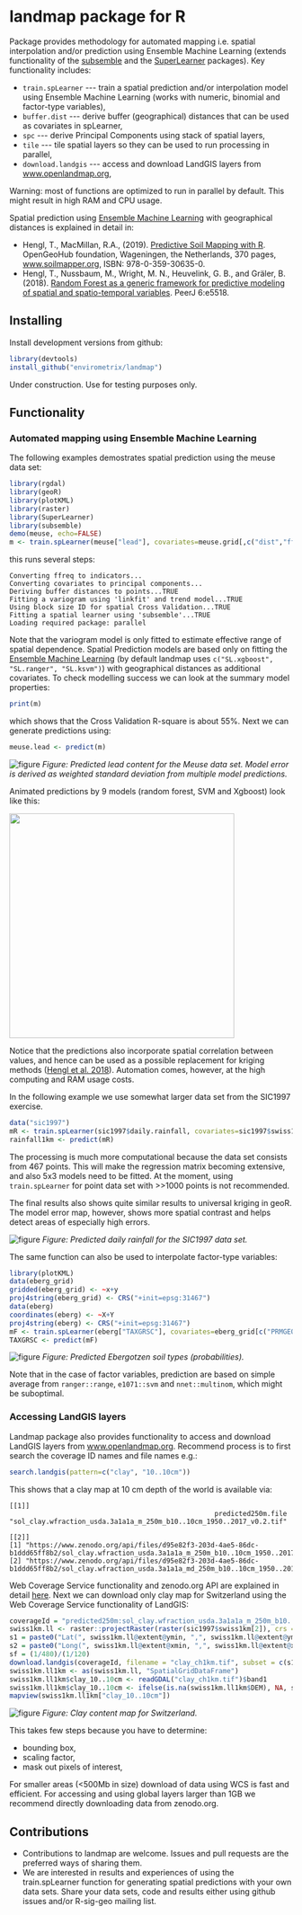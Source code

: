 # landmap package for R

Package provides methodology for automated mapping i.e. spatial interpolation and/or 
prediction using Ensemble Machine Learning (extends functionality of the 
[subsemble](https://github.com/ledell/subsemble) and the [SuperLearner](https://github.com/ecpolley/SuperLearner) packages). Key functionality includes:

* `train.spLearner` --- train a spatial prediction and/or interpolation model using Ensemble Machine Learning (works with numeric, binomial and factor-type variables),
* `buffer.dist` --- derive buffer (geographical) distances that can be used as covariates in spLearner, 
* `spc` --- derive Principal Components using stack of spatial layers,
* `tile` --- tile spatial layers so they can be used to run processing in parallel,
* `download.landgis` --- access and download LandGIS layers from www.openlandmap.org,

Warning: most of functions are optimized to run in parallel by default. This might result in high RAM and CPU usage.

Spatial prediction using [Ensemble Machine Learning](https://koalaverse.github.io/machine-learning-in-R/stacking.html#stacking-software-in-r) with geographical distances 
is explained in detail in:

- Hengl, T., MacMillan, R.A., (2019). 
   [Predictive Soil Mapping with R](https://soilmapper.org/soilmapping-using-mla.html). 
   OpenGeoHub foundation, Wageningen, the Netherlands, 370 pages, www.soilmapper.org, 
   ISBN: 978-0-359-30635-0.
- Hengl, T., Nussbaum, M., Wright, M. N., Heuvelink, G. B., and Gräler, B. (2018). 
   [Random Forest as a generic framework for predictive modeling of spatial and spatio-temporal variables](https://doi.org/10.7717/peerj.5518). PeerJ 6:e5518.

## Installing

Install development versions from github:

```r
library(devtools)
install_github("envirometrix/landmap")
```

Under construction. Use for testing purposes only.

## Functionality

### Automated mapping using Ensemble Machine Learning

The following examples demostrates spatial prediction using the meuse data set:

```r
library(rgdal)
library(geoR)
library(plotKML)
library(raster)
library(SuperLearner)
library(subsemble)
demo(meuse, echo=FALSE)
m <- train.spLearner(meuse["lead"], covariates=meuse.grid[,c("dist","ffreq")], lambda = 1)
```

this runs several steps:

```
Converting ffreq to indicators...
Converting covariates to principal components...
Deriving buffer distances to points...TRUE
Fitting a variogram using 'linkfit' and trend model...TRUE
Using block size ID for spatial Cross Validation...TRUE
Fitting a spatial learner using 'subsemble'...TRUE
Loading required package: parallel
```

Note that the variogram model is only fitted to estimate effective range of spatial dependence.
Spatial Prediction models are based only on fitting the [Ensemble Machine Learning](https://koalaverse.github.io/machine-learning-in-R/stacking.html#stacking-software-in-r) 
(by default landmap uses `c("SL.xgboost", "SL.ranger", "SL.ksvm")`) with geographical distances 
as additional covariates. To check modelling success we can look at the summary model properties:

```r
print(m)
```

which shows that the Cross Validation R-square is about 55%. Next we can generate predictions using:

```r
meuse.lead <- predict(m)
```

![figure](https://github.com/thengl/GeoMLA/blob/master/RF_vs_kriging/results/meuse/Fig_meuse_EML.png) *Figure: Predicted lead content for the Meuse data set. Model error is derived as weighted standard deviation from multiple model predictions.*

Animated predictions by 9 models (random forest, SVM and Xgboost) look like this:

<img src="https://github.com/thengl/GeoMLA/blob/master/RF_vs_kriging/results/meuse/meuse_lead_ensemble.gif" width="400" />

Notice that the predictions also incorporate spatial correlation between values, 
and hence can be used as a possible replacement for kriging methods ([Hengl et al. 2018](https://doi.org/10.7717/peerj.5518)). 
Automation comes, however, at the high computing and RAM usage costs.

In the following example we use somewhat larger data set from the SIC1997 exercise.

```r
data("sic1997")
mR <- train.spLearner(sic1997$daily.rainfall, covariates=sic1997$swiss1km[c("CHELSA_rainfall","DEM")], lambda=1)
rainfall1km <- predict(mR)
```

The processing is much more computational because the data set consists from 467 points.
This will make the regression matrix becoming extensive, and also 5x3 models need to be fitted.
At the moment, using `train.spLearner` for point data set with >>1000 points is not recommended.

The final results also shows quite similar results to universal kriging in geoR.
The model error map, however, shows more spatial contrast and helps detect areas of 
especially high errors.

![figure](https://github.com/thengl/GeoMLA/blob/master/RF_vs_kriging/results/rainfall/Fig_SIC1997_EML.png) *Figure: Predicted daily rainfall for the SIC1997 data set.*

The same function can also be used to interpolate factor-type variables:

```r
library(plotKML)
data(eberg_grid)
gridded(eberg_grid) <- ~x+y
proj4string(eberg_grid) <- CRS("+init=epsg:31467")
data(eberg)
coordinates(eberg) <- ~X+Y
proj4string(eberg) <- CRS("+init=epsg:31467")
mF <- train.spLearner(eberg["TAXGRSC"], covariates=eberg_grid[c("PRMGEO6","DEMSRT6","TWISRT6","TIRAST6")])
TAXGRSC <- predict(mF)
```

![figure](https://github.com/Envirometrix/PredictiveSoilMapping/blob/master/figures/predicted_classes_eberg.png) *Figure: Predicted Ebergotzen soil types (probabilities).*

Note that in the case of factor variables, prediction are based on simple average from
`ranger::range`, `e1071::svm` and `nnet::multinom`, which might be suboptimal.

### Accessing LandGIS layers

Landmap package also provides functionality to access and download LandGIS layers
from www.openlandmap.org. Recommend process is to first search the coverage ID 
names and file names e.g.:

```r
search.landgis(pattern=c("clay", "10..10cm"))
```

This shows that a clay map at 10 cm depth of the world is available via:

```
[[1]]
                                                   predicted250m.file 
"sol_clay.wfraction_usda.3a1a1a_m_250m_b10..10cm_1950..2017_v0.2.tif" 

[[2]]
[1] "https://www.zenodo.org/api/files/d95e82f3-203d-4ae5-86dc-b1ddd65ff8b2/sol_clay.wfraction_usda.3a1a1a_m_250m_b10..10cm_1950..2017_v0.2.tif" 
[2] "https://www.zenodo.org/api/files/d95e82f3-203d-4ae5-86dc-b1ddd65ff8b2/sol_clay.wfraction_usda.3a1a1a_md_250m_b10..10cm_1950..2017_v0.2.tif"
```

Web Coverage Service functionality and zenodo.org API are explained in detail [here](https://github.com/Envirometrix/LandGISmaps#accessing-data).
Next we can download only clay map for Switzerland using the Web Coverage Service 
functionality of LandGIS:

```r
coverageId = "predicted250m:sol_clay.wfraction_usda.3a1a1a_m_250m_b10..10cm_1950..2017_v0.2"
swiss1km.ll <- raster::projectRaster(raster(sic1997$swiss1km[2]), crs = "+init=epsg:4326", res=c(1/120, 1/120))
s1 = paste0("Lat(", swiss1km.ll@extent@ymin, ",", swiss1km.ll@extent@ymax,")")
s2 = paste0("Long(", swiss1km.ll@extent@xmin, ",", swiss1km.ll@extent@xmax,")")
sf = (1/480)/(1/120)
download.landgis(coverageId, filename = "clay_ch1km.tif", subset = c(s1,s2), scalefactor = sf)
swiss1km.ll1km <- as(swiss1km.ll, "SpatialGridDataFrame")
swiss1km.ll1km$clay_10..10cm <- readGDAL("clay_ch1km.tif")$band1
swiss1km.ll1km$clay_10..10cm <- ifelse(is.na(swiss1km.ll1km$DEM), NA, swiss1km.ll1km$clay_10..10cm)
mapview(swiss1km.ll1km["clay_10..10cm"])
```

![figure](https://github.com/thengl/GeoMLA/blob/master/RF_vs_kriging/results/rainfall/Fig_download_LandGIS_swiss1km.jpg) *Figure: Clay content map for Switzerland.*

This takes few steps because you have to determine:

* bounding box,
* scaling factor,
* mask out pixels of interest,

For smaller areas (<500Mb in size) download of data using WCS is fast and efficient.
For accessing and using global layers larger than 1GB we recommend directly downloading data from zenodo.org.

## Contributions

* Contributions to landmap are welcome. Issues and pull requests are the preferred ways of sharing them.
* We are interested in results and experiences of using the train.spLearner function 
  for generating spatial predictions with your own data sets. Share your data sets, 
  code and results either using github issues and/or R-sig-geo mailing list. 
